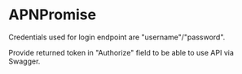 # APNPromise

Credentials used for login endpoint are "username"/"password".

Provide returned token in "Authorize" field to be able to use API via Swagger.
